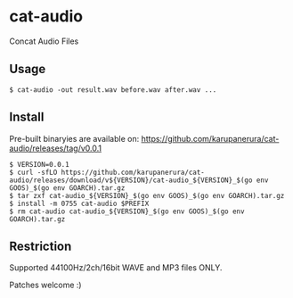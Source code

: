 # cat-audio

Concat Audio Files

## Usage

```prompt
$ cat-audio -out result.wav before.wav after.wav ...
```

## Install

Pre-built binaryies are available on: https://github.com/karupanerura/cat-audio/releases/tag/v0.0.1

```prompt
$ VERSION=0.0.1
$ curl -sfLO https://github.com/karupanerura/cat-audio/releases/download/v${VERSION}/cat-audio_${VERSION}_$(go env GOOS)_$(go env GOARCH).tar.gz
$ tar zxf cat-audio_${VERSION}_$(go env GOOS)_$(go env GOARCH).tar.gz
$ install -m 0755 cat-audio $PREFIX
$ rm cat-audio cat-audio_${VERSION}_$(go env GOOS)_$(go env GOARCH).tar.gz
```

## Restriction

Supported 44100Hz/2ch/16bit WAVE and MP3 files ONLY.

Patches welcome :)

